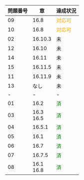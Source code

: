 | 問題番号 | 章           | 達成状況                           |
| -------- | ------------ | ---------------------------------- |
| 09       | 16.8         | <font color="orange">対応可</font> |
| 10       | 16.8         | <font color="orange">対応可</font> |
| 02       | 16.10.3      | 未                                 |
| 12       | 16.10        | 未                                 |
| 14       | 16.11        | 未                                 |
| 15       | 16.11.5      | 未                                 |
| 11       | 16.11.9      | 未                                 |
| 13       | なし         | 未                                 |
| -        | -            | -                                  |
| 01       | 16.2         | <font color="green">済</font>      |
| 03       | 16.3<br>16.5 | <font color="green">済</font>      |
| 04       | 16.5.1       | <font color="green">済</font>      |
| 05       | 16.1         | <font color="green">済</font>      |
| 06       | 16.7         | <font color="green">済</font>      |
| 07       | 16.7.5       | <font color="green">済</font>      |
| 08       | 16.1<br>16.8 | <font color="green">済</font>      |
